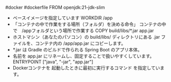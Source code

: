 #docker #dockerfile
FROM openjdk:21-jdk-slim
- ベースイメージを指定しています
WORKDIR /app
- 「コンテナの中で作業をする場所（フォルダ）を決める命令」
    コンテナの中で　/appフォルダという場所で作業する
COPY build/libs/*.jar app.jar
- ホストマシン（あなたのパソコン）の build/libs/ ディレクトリにある .jar ファイルを、コンテナ内の /app/app.jar にコピーします。
- *.jar は Gradle のビルドで作られる Spring Boot のアプリ本体。
- 名前を app.jar にリネームし、固定することで扱いやすくしています。
ENTRYPOINT ["java", "-jar", "app.jar"]
- Dockerコンテナを 起動したときに最初に実行するコマンド を指定しています。
